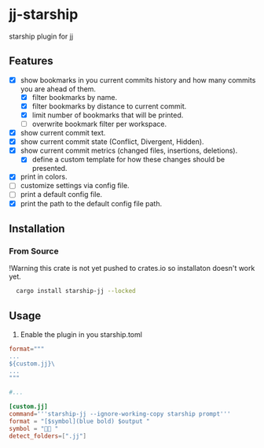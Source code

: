 # jj-starship

starship plugin for jj

## Features

- [x] show bookmarks in you current commits history and how many commits you are ahead of them.
  - [x] filter bookmarks by name.
  - [x] filter bookmarks by distance to current commit.
  - [x] limit number of bookmarks that will be printed.
  - [ ] overwrite bookmark filter per workspace.
- [x] show current commit text.
- [x] show current commit state (Conflict, Divergent, Hidden).
- [x] show current commit metrics (changed files, insertions, deletions).
  - [x] define a custom template for how these changes should be presented.
- [x] print in colors.
- [ ] customize settings via config file.
- [ ] print a default config file.
- [x] print the path to the default config file path.

## Installation

### From Source

!Warning this crate is not yet pushed to crates.io so installaton doesn't work yet.
```bash
  cargo install starship-jj --locked
```

## Usage

1. Enable the plugin in you starship.toml

```toml
format="""
...
${custom.jj}\
...
"""

#...

[custom.jj]
command='''starship-jj --ignore-working-copy starship prompt'''
format = "[$symbol](blue bold) $output "
symbol = "󱗆 "
detect_folders=[".jj"]
```
